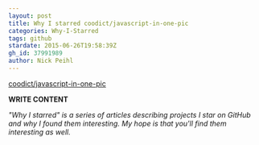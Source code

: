 ```yaml
---
layout: post
title: Why I starred coodict/javascript-in-one-pic
categories: Why-I-Starred
tags: github
stardate: 2015-06-26T19:58:39Z
gh_id: 37991989
author: Nick Peihl
---
```


[coodict/javascript-in-one-pic](star.repo.html_url)

**WRITE CONTENT**

*"Why I starred" is a series of articles describing projects I star on GitHub and why I found them interesting. My hope is that you'll find them interesting as well.*

